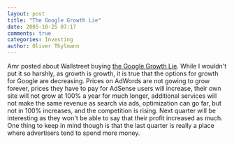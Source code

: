 ```yaml
---
layout: post
title: "The Google Growth Lie"
date: 2005-10-25 07:17
comments: true
categories: Investing
author: Oliver Thylmann
---
```



Amr posted about Wallstreet buying [the Google Growth Lie](http://blog.360.yahoo.com/amr?p=167). While I wouldn't put it so harshly, as growth is growth, it is true that the options for growth for Google are decreasing. Prices on AdWords are not gowing to grow forever, prices they have to pay for AdSense users will increase, their own site will not grow at 100% a year for much longer, additional services will not make the same revenue as search via ads, optimization can go far, but not in 100% increases, and the competition is rising. Next quarter will be interesting as they won't be able to say that their profit increased as much. One thing to keep in mind though is that the last quarter is really a place where advertisers tend to spend more money.


